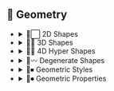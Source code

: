 ## 💠 Geometry

- <details><summary>💠⬜ 2D Shapes</summary>

    | Keyword        | Example      |
    | ------------- |:-------------:|
	|Point| <img src="https://github.com/willwulfken/MidJourney-Styles-and-Keywords/blob/main/MidJourney%20Styles%20(sphere)/Geometry/sphere_Point.png?raw=true" width="256" /> |
	|Dot| <img src="https://github.com/willwulfken/MidJourney-Styles-and-Keywords/blob/main/MidJourney%20Styles%20(sphere)/Geometry/sphere_Dot.png?raw=true" width="256" /> |
	|Line| <img src="https://github.com/willwulfken/MidJourney-Styles-and-Keywords/blob/main/MidJourney%20Styles%20(sphere)/Geometry/sphere_Line.png?raw=true" width="256" /> |
	|Curve| <img src="https://github.com/willwulfken/MidJourney-Styles-and-Keywords/blob/main/MidJourney%20Styles%20(sphere)/Geometry/sphere_Curve.png?raw=true" width="256" /> |
	|Bezier Curve| <img src="https://github.com/willwulfken/MidJourney-Styles-and-Keywords/blob/main/MidJourney%20Styles%20(sphere)/Geometry/sphere_BezierCurve.png?raw=true" width="256" /> |
	|Triangle| <img src="https://github.com/willwulfken/MidJourney-Styles-and-Keywords/blob/main/MidJourney%20Styles%20(sphere)/Geometry/sphere_Triangle.png?raw=true" width="256" /> |
	|Square| <img src="https://github.com/willwulfken/MidJourney-Styles-and-Keywords/blob/main/MidJourney%20Styles%20(sphere)/Geometry/sphere_Square.png?raw=true" width="256" /> |
	|Pentagon| <img src="https://github.com/willwulfken/MidJourney-Styles-and-Keywords/blob/main/MidJourney%20Styles%20(sphere)/Geometry/sphere_Pentagon.png?raw=true" width="256" /> |
	|Hexagon| <img src="https://github.com/willwulfken/MidJourney-Styles-and-Keywords/blob/main/MidJourney%20Styles%20(sphere)/Geometry/sphere_Hexagon.png?raw=true" width="256" /> |
	|Hexagonal| <img src="https://github.com/willwulfken/MidJourney-Styles-and-Keywords/blob/main/MidJourney%20Styles%20(sphere)/Geometry/sphere_Hexagonal.png?raw=true" width="256" /> |
	|Heptagon| <img src="https://github.com/willwulfken/MidJourney-Styles-and-Keywords/blob/main/MidJourney%20Styles%20(sphere)/Geometry/sphere_Heptagon.png?raw=true" width="256" /> |
	|Octagon| <img src="https://github.com/willwulfken/MidJourney-Styles-and-Keywords/blob/main/MidJourney%20Styles%20(sphere)/Geometry/sphere_Octagon.png?raw=true" width="256" /> |
	|Nonagon| <img src="https://github.com/willwulfken/MidJourney-Styles-and-Keywords/blob/main/MidJourney%20Styles%20(sphere)/Geometry/sphere_Nonagon.png?raw=true" width="256" /> |
	|Decagon| <img src="https://github.com/willwulfken/MidJourney-Styles-and-Keywords/blob/main/MidJourney%20Styles%20(sphere)/Geometry/sphere_Decagon.png?raw=true" width="256" /> |
	|Rectangle| <img src="https://github.com/willwulfken/MidJourney-Styles-and-Keywords/blob/main/MidJourney%20Styles%20(sphere)/Geometry/sphere_Rectangle.png?raw=true" width="256" /> |
	|Rectangular| <img src="https://github.com/willwulfken/MidJourney-Styles-and-Keywords/blob/main/MidJourney%20Styles%20(sphere)/Geometry/sphere_Rectangular.png?raw=true" width="256" /> |
	|Parallelogram| <img src="https://github.com/willwulfken/MidJourney-Styles-and-Keywords/blob/main/MidJourney%20Styles%20(sphere)/Geometry/sphere_Parallelogram.png?raw=true" width="256" /> |
	|Rhombus| <img src="https://github.com/willwulfken/MidJourney-Styles-and-Keywords/blob/main/MidJourney%20Styles%20(sphere)/Geometry/sphere_Rhombus.png?raw=true" width="256" /> |
	|Star| <img src="https://github.com/willwulfken/MidJourney-Styles-and-Keywords/blob/main/MidJourney%20Styles%20(sphere)/Geometry/sphere_Star.png?raw=true" width="256" /> |
	|Heart| <img src="https://github.com/willwulfken/MidJourney-Styles-and-Keywords/blob/main/MidJourney%20Styles%20(sphere)/Geometry/sphere_Heart.png?raw=true" width="256" /> |
	|Spirangle| <img src="https://github.com/willwulfken/MidJourney-Styles-and-Keywords/blob/main/MidJourney%20Styles%20(sphere)/Geometry/sphere_Spirangle.png?raw=true" width="256" /> |

    </details>


- <details><summary>💠🧊 3D Shapes</summary>

    | Keyword        | Example      |
    | ------------- |:-------------:|
	|Cube| <img src="https://github.com/willwulfken/MidJourney-Styles-and-Keywords/blob/main/MidJourney%20Styles%20(sphere)/Geometry/sphere_Cube.png?raw=true" width="256" /> |
	|Cuboid| <img src="https://github.com/willwulfken/MidJourney-Styles-and-Keywords/blob/main/MidJourney%20Styles%20(sphere)/Geometry/sphere_Cuboid.png?raw=true" width="256" /> |
	|Sphere| <img src="https://github.com/willwulfken/MidJourney-Styles-and-Keywords/blob/main/MidJourney%20Styles%20(sphere)/Geometry/sphere_Sphere.png?raw=true" width="256" /> |
	|Cone| <img src="https://github.com/willwulfken/MidJourney-Styles-and-Keywords/blob/main/MidJourney%20Styles%20(sphere)/Geometry/sphere_Cone.png?raw=true" width="256" /> |
	|Cylinder| <img src="https://github.com/willwulfken/MidJourney-Styles-and-Keywords/blob/main/MidJourney%20Styles%20(sphere)/Geometry/sphere_Cylinder.png?raw=true" width="256" /> |
	|Pyramid| <img src="https://github.com/willwulfken/MidJourney-Styles-and-Keywords/blob/main/MidJourney%20Styles%20(sphere)/Geometry/sphere_Pyramid.png?raw=true" width="256" /> |
	|Torus| <img src="https://github.com/willwulfken/MidJourney-Styles-and-Keywords/blob/main/MidJourney%20Styles%20(sphere)/Geometry/sphere_Torus.png?raw=true" width="256" /> |
	|Rectangular Prism| <img src="https://github.com/willwulfken/MidJourney-Styles-and-Keywords/blob/main/MidJourney%20Styles%20(sphere)/Geometry/sphere_RectangularPrism.png?raw=true" width="256" /> |
	|Star Prism| <img src="https://github.com/willwulfken/MidJourney-Styles-and-Keywords/blob/main/MidJourney%20Styles%20(sphere)/Geometry/sphere_StarPrism.png?raw=true" width="256" /> |
	|Wedge| <img src="https://github.com/willwulfken/MidJourney-Styles-and-Keywords/blob/main/MidJourney%20Styles%20(sphere)/Geometry/sphere_Wedge.png?raw=true" width="256" /> |
	|Zonohedron| <img src="https://github.com/willwulfken/MidJourney-Styles-and-Keywords/blob/main/MidJourney%20Styles%20(sphere)/Geometry/sphere_Zonohedron.png?raw=true" width="256" /> |
	|Tetrahedron| <img src="https://github.com/willwulfken/MidJourney-Styles-and-Keywords/blob/main/MidJourney%20Styles%20(sphere)/Geometry/sphere_Tetrahedron.png?raw=true" width="256" /> |
	|Octahedron| <img src="https://github.com/willwulfken/MidJourney-Styles-and-Keywords/blob/main/MidJourney%20Styles%20(sphere)/Geometry/sphere_Octahedron.png?raw=true" width="256" /> |
	|Dodecahedron| <img src="https://github.com/willwulfken/MidJourney-Styles-and-Keywords/blob/main/MidJourney%20Styles%20(sphere)/Geometry/sphere_Dodecahedron.png?raw=true" width="256" /> |
	|Icosahedron| <img src="https://github.com/willwulfken/MidJourney-Styles-and-Keywords/blob/main/MidJourney%20Styles%20(sphere)/Geometry/sphere_Icosahedron.png?raw=true" width="256" /> |
	|Kepler–Poinsot Polyhedra|
	|Cuboctahedron| <img src="https://github.com/willwulfken/MidJourney-Styles-and-Keywords/blob/main/MidJourney%20Styles%20(sphere)/Geometry/sphere_Cuboctahedron.png?raw=true" width="256" /> |
	|Rhombicuboctahedron| <img src="https://github.com/willwulfken/MidJourney-Styles-and-Keywords/blob/main/MidJourney%20Styles%20(sphere)/Geometry/sphere_Rhombicuboctahedron.png?raw=true" width="256" /> |
	|Icosidodecahedron| <img src="https://github.com/willwulfken/MidJourney-Styles-and-Keywords/blob/main/MidJourney%20Styles%20(sphere)/Geometry/sphere_Icosidodecahedron.png?raw=true" width="256" /> |
	|Rhombicosidodecahedron| <img src="https://github.com/willwulfken/MidJourney-Styles-and-Keywords/blob/main/MidJourney%20Styles%20(sphere)/Geometry/sphere_Rhombicosidodecahedron.png?raw=true" width="256" /> |
	|Rhombicuboctahedron| <img src="https://github.com/willwulfken/MidJourney-Styles-and-Keywords/blob/main/MidJourney%20Styles%20(sphere)/Geometry/sphere_Rhombicuboctahedron.png?raw=true" width="256" /> |
	|Trapezohedron| <img src="https://github.com/willwulfken/MidJourney-Styles-and-Keywords/blob/main/MidJourney%20Styles%20(sphere)/Geometry/sphere_Trapezohedron.png?raw=true" width="256" /> |
	|Cupola| <img src="https://github.com/willwulfken/MidJourney-Styles-and-Keywords/blob/main/MidJourney%20Styles%20(sphere)/Geometry/sphere_Cupola.png?raw=true" width="256" /> |
	|Anticupola| <img src="https://github.com/willwulfken/MidJourney-Styles-and-Keywords/blob/main/MidJourney%20Styles%20(sphere)/Geometry/sphere_Anticupola.png?raw=true" width="256" /> |
	|Hypercupolae| <img src="https://github.com/willwulfken/MidJourney-Styles-and-Keywords/blob/main/MidJourney%20Styles%20(sphere)/Geometry/sphere_Hypercupolae.png?raw=true" width="256" /> |
	|Bicupola| <img src="https://github.com/willwulfken/MidJourney-Styles-and-Keywords/blob/main/MidJourney%20Styles%20(sphere)/Geometry/sphere_Bicupola.png?raw=true" width="256" /> |
	|Frustum| <img src="https://github.com/willwulfken/MidJourney-Styles-and-Keywords/blob/main/MidJourney%20Styles%20(sphere)/Geometry/sphere_Frustum.png?raw=true" width="256" /> |
	|Bifrustum| <img src="https://github.com/willwulfken/MidJourney-Styles-and-Keywords/blob/main/MidJourney%20Styles%20(sphere)/Geometry/sphere_Bifrustum.png?raw=true" width="256" /> |
	|Rotunda| <img src="https://github.com/willwulfken/MidJourney-Styles-and-Keywords/blob/main/MidJourney%20Styles%20(sphere)/Geometry/sphere_Rotunda.png?raw=true" width="256" /> |
	|Birotunda| <img src="https://github.com/willwulfken/MidJourney-Styles-and-Keywords/blob/main/MidJourney%20Styles%20(sphere)/Geometry/sphere_Birotunda.png?raw=true" width="256" /> |
	|Prismatoid| <img src="https://github.com/willwulfken/MidJourney-Styles-and-Keywords/blob/main/MidJourney%20Styles%20(sphere)/Geometry/sphere_Prismatoid.png?raw=true" width="256" /> |
	|Scutoid| <img src="https://github.com/willwulfken/MidJourney-Styles-and-Keywords/blob/main/MidJourney%20Styles%20(sphere)/Geometry/sphere_Scutoid.png?raw=true" width="256" /> |
	|Bipyramid| <img src="https://github.com/willwulfken/MidJourney-Styles-and-Keywords/blob/main/MidJourney%20Styles%20(sphere)/Geometry/sphere_Bipyramid.png?raw=true" width="256" /> |
	|Star Bipyramid| <img src="https://github.com/willwulfken/MidJourney-Styles-and-Keywords/blob/main/MidJourney%20Styles%20(sphere)/Geometry/sphere_StarBipyramid.png?raw=true" width="256" /> |
	|Antiprism| <img src="https://github.com/willwulfken/MidJourney-Styles-and-Keywords/blob/main/MidJourney%20Styles%20(sphere)/Geometry/sphere_Antiprism.png?raw=true" width="256" /> |
	|Anti-Prism| <img src="https://github.com/willwulfken/MidJourney-Styles-and-Keywords/blob/main/MidJourney%20Styles%20(sphere)/Geometry/sphere_Anti-Prism.png?raw=true" width="256" /> |
	|Trapezohedra| <img src="https://github.com/willwulfken/MidJourney-Styles-and-Keywords/blob/main/MidJourney%20Styles%20(sphere)/Geometry/sphere_Trapezohedra.png?raw=true" width="256" /> |
	|Star Trapezohedron| <img src="https://github.com/willwulfken/MidJourney-Styles-and-Keywords/blob/main/MidJourney%20Styles%20(sphere)/Geometry/sphere_StarTrapezohedron.png?raw=true" width="256" /> |
	|Spherical polyhedron| <img src="https://github.com/willwulfken/MidJourney-Styles-and-Keywords/blob/main/MidJourney%20Styles%20(sphere)/Geometry/sphere_Sphericalpolyhedron.png?raw=true" width="256" /> |
	|Mobius strip| <img src="https://github.com/willwulfken/MidJourney-Styles-and-Keywords/blob/main/MidJourney%20Styles%20(sphere)/Geometry/sphere_Mobiusstrip.png?raw=true" width="256" /> |
	|Hexaflexagon| <img src="https://github.com/willwulfken/MidJourney-Styles-and-Keywords/blob/main/MidJourney%20Styles%20(sphere)/Geometry/sphere_Hexaflexagon.png?raw=true" width="256" /> |
	|Miura fold| <img src="https://github.com/willwulfken/MidJourney-Styles-and-Keywords/blob/main/MidJourney%20Styles%20(sphere)/Geometry/sphere_Miurafold.png?raw=true" width="256" /> |

    </details>


- <details><summary>💠🔲 4D Hyper Shapes</summary>

    | Keyword        | Example      |
    | ------------- |:-------------:|
	|Hypercube| <img src="https://github.com/willwulfken/MidJourney-Styles-and-Keywords/blob/main/MidJourney%20Styles%20(sphere)/Geometry/sphere_Hypercube.png?raw=true" width="256" /> |
	|Hyperprism| <img src="https://github.com/willwulfken/MidJourney-Styles-and-Keywords/blob/main/MidJourney%20Styles%20(sphere)/Geometry/sphere_Hyperprism.png?raw=true" width="256" /> |
	|Hyperpyramid| <img src="https://github.com/willwulfken/MidJourney-Styles-and-Keywords/blob/main/MidJourney%20Styles%20(sphere)/Geometry/sphere_Hyperpyramid.png?raw=true" width="256" /> |
	|Hypertorus| <img src="https://github.com/willwulfken/MidJourney-Styles-and-Keywords/blob/main/MidJourney%20Styles%20(sphere)/Geometry/sphere_Hypertorus.png?raw=true" width="256" /> |
	|Hypersphere| <img src="https://github.com/willwulfken/MidJourney-Styles-and-Keywords/blob/main/MidJourney%20Styles%20(sphere)/Geometry/sphere_Hypersphere.png?raw=true" width="256" /> |
	|Hypercone| <img src="https://github.com/willwulfken/MidJourney-Styles-and-Keywords/blob/main/MidJourney%20Styles%20(sphere)/Geometry/sphere_Hypercone.png?raw=true" width="256" /> |
	|Hypercylinder| <img src="https://github.com/willwulfken/MidJourney-Styles-and-Keywords/blob/main/MidJourney%20Styles%20(sphere)/Geometry/sphere_Hypercylinder.png?raw=true" width="256" /> |
	|Hyperzonohedron| <img src="https://github.com/willwulfken/MidJourney-Styles-and-Keywords/blob/main/MidJourney%20Styles%20(sphere)/Geometry/sphere_Hyperzonohedron.png?raw=true" width="256" /> |
	|Hypertetrahedron| <img src="https://github.com/willwulfken/MidJourney-Styles-and-Keywords/blob/main/MidJourney%20Styles%20(sphere)/Geometry/sphere_Hypertetrahedron.png?raw=true" width="256" /> |
	|Hyperoctahedron| <img src="https://github.com/willwulfken/MidJourney-Styles-and-Keywords/blob/main/MidJourney%20Styles%20(sphere)/Geometry/sphere_Hyperoctahedron.png?raw=true" width="256" /> |
	|Hyperdodecahedron| <img src="https://github.com/willwulfken/MidJourney-Styles-and-Keywords/blob/main/MidJourney%20Styles%20(sphere)/Geometry/sphere_Hyperdodecahedron.png?raw=true" width="256" /> |
	|Hypericosahedron| <img src="https://github.com/willwulfken/MidJourney-Styles-and-Keywords/blob/main/MidJourney%20Styles%20(sphere)/Geometry/sphere_Hypericosahedron.png?raw=true" width="256" /> |
	|Flexible Polyhedron| <img src="https://github.com/willwulfken/MidJourney-Styles-and-Keywords/blob/main/MidJourney%20Styles%20(sphere)/Geometry/sphere_FlexiblePolyhedron.png?raw=true" width="256" /> |
	|Klein bottle| <img src="https://github.com/willwulfken/MidJourney-Styles-and-Keywords/blob/main/MidJourney%20Styles%20(sphere)/Geometry/sphere_Kleinbottle.png?raw=true" width="256" /> |

    </details>


- <details><summary>💠〰 Degenerate Shapes</summary>

    | Keyword        | Example      |
    | ------------- |:-------------:|
	|Monogon| <img src="https://github.com/willwulfken/MidJourney-Styles-and-Keywords/blob/main/MidJourney%20Styles%20(sphere)/Geometry/sphere_Monogon.png?raw=true" width="256" /> |
	|Digon| <img src="https://github.com/willwulfken/MidJourney-Styles-and-Keywords/blob/main/MidJourney%20Styles%20(sphere)/Geometry/sphere_Digon.png?raw=true" width="256" /> |

    </details>


- <details><summary>💠⏹ Geometric Styles</summary>

    | Keyword        | Example      |
    | ------------- |:-------------:|
	|Geometric| <img src="https://github.com/willwulfken/MidJourney-Styles-and-Keywords/blob/main/MidJourney%20Styles%20(sphere)/Geometry/sphere_Geometric.png?raw=true" width="256" /> |
	|Poly| <img src="https://github.com/willwulfken/MidJourney-Styles-and-Keywords/blob/main/MidJourney%20Styles%20(sphere)/Geometry/sphere_Poly.png?raw=true" width="256" /> |
	|Polygon| <img src="https://github.com/willwulfken/MidJourney-Styles-and-Keywords/blob/main/MidJourney%20Styles%20(sphere)/Geometry/sphere_Polygon.png?raw=true" width="256" /> |
	|Polygonal| <img src="https://github.com/willwulfken/MidJourney-Styles-and-Keywords/blob/main/MidJourney%20Styles%20(sphere)/Geometry/sphere_Polygonal.png?raw=true" width="256" /> |
	|Polyhedron| <img src="https://github.com/willwulfken/MidJourney-Styles-and-Keywords/blob/main/MidJourney%20Styles%20(sphere)/Geometry/sphere_Polyhedron.png?raw=true" width="256" /> |
	|Polyhedral| <img src="https://github.com/willwulfken/MidJourney-Styles-and-Keywords/blob/main/MidJourney%20Styles%20(sphere)/Geometry/sphere_Polyhedral.png?raw=true" width="256" /> |
	|Platonic Solids| <img src="https://github.com/willwulfken/MidJourney-Styles-and-Keywords/blob/main/MidJourney%20Styles%20(sphere)/Geometry/sphere_PlatonicSolids.png?raw=true" width="256" /> |
	|Archimedean Solids| <img src="https://github.com/willwulfken/MidJourney-Styles-and-Keywords/blob/main/MidJourney%20Styles%20(sphere)/Geometry/sphere_ArchimedeanSolids.png?raw=true" width="256" /> |
	|Catalan solids| <img src="https://github.com/willwulfken/MidJourney-Styles-and-Keywords/blob/main/MidJourney%20Styles%20(sphere)/Geometry/sphere_Catalansolids.png?raw=true" width="256" /> |

    </details>


- <details><summary>💠⏺ Geometric Properties</summary>

    | Keyword        | Example      |
    | ------------- |:-------------:|
	|Vertex| <img src="https://github.com/willwulfken/MidJourney-Styles-and-Keywords/blob/main/MidJourney%20Styles%20(sphere)/Geometry/sphere_Vertex.png?raw=true" width="256" /> |
	|Edge| <img src="https://github.com/willwulfken/MidJourney-Styles-and-Keywords/blob/main/MidJourney%20Styles%20(sphere)/Geometry/sphere_Edge.png?raw=true" width="256" /> |
	|Surface| <img src="https://github.com/willwulfken/MidJourney-Styles-and-Keywords/blob/main/MidJourney%20Styles%20(sphere)/Geometry/sphere_Surface.png?raw=true" width="256" /> |
	|Interior| <img src="https://github.com/willwulfken/MidJourney-Styles-and-Keywords/blob/main/MidJourney%20Styles%20(sphere)/Geometry/sphere_Interior.png?raw=true" width="256" /> |
	|Exterior| <img src="https://github.com/willwulfken/MidJourney-Styles-and-Keywords/blob/main/MidJourney%20Styles%20(sphere)/Geometry/sphere_Exterior.png?raw=true" width="256" /> |
	|Convex| <img src="https://github.com/willwulfken/MidJourney-Styles-and-Keywords/blob/main/MidJourney%20Styles%20(sphere)/Geometry/sphere_Convex.png?raw=true" width="256" /> |
	|Concave| <img src="https://github.com/willwulfken/MidJourney-Styles-and-Keywords/blob/main/MidJourney%20Styles%20(sphere)/Geometry/sphere_Concave.png?raw=true" width="256" /> |
	|Equiangular| <img src="https://github.com/willwulfken/MidJourney-Styles-and-Keywords/blob/main/MidJourney%20Styles%20(sphere)/Geometry/sphere_Equiangular.png?raw=true" width="256" /> |
	|Equilateral| <img src="https://github.com/willwulfken/MidJourney-Styles-and-Keywords/blob/main/MidJourney%20Styles%20(sphere)/Geometry/sphere_Equilateral.png?raw=true" width="256" /> |
	|Cyclic| <img src="https://github.com/willwulfken/MidJourney-Styles-and-Keywords/blob/main/MidJourney%20Styles%20(sphere)/Geometry/sphere_Cyclic.png?raw=true" width="256" /> |
	|Tangential| <img src="https://github.com/willwulfken/MidJourney-Styles-and-Keywords/blob/main/MidJourney%20Styles%20(sphere)/Geometry/sphere_Tangential.png?raw=true" width="256" /> |
	|Rectilinear| <img src="https://github.com/willwulfken/MidJourney-Styles-and-Keywords/blob/main/MidJourney%20Styles%20(sphere)/Geometry/sphere_Rectilinear.png?raw=true" width="256" /> |
	|Traverse| <img src="https://github.com/willwulfken/MidJourney-Styles-and-Keywords/blob/main/MidJourney%20Styles%20(sphere)/Geometry/sphere_Traverse.png?raw=true" width="256" /> |
	|Quasi| <img src="https://github.com/willwulfken/MidJourney-Styles-and-Keywords/blob/main/MidJourney%20Styles%20(sphere)/Geometry/sphere_Quasi.png?raw=true" width="256" /> |
	|Quasi-Regular| <img src="https://github.com/willwulfken/MidJourney-Styles-and-Keywords/blob/main/MidJourney%20Styles%20(sphere)/Geometry/sphere_Quasi-Regular.png?raw=true" width="256" /> |
	|Uniform| <img src="https://github.com/willwulfken/MidJourney-Styles-and-Keywords/blob/main/MidJourney%20Styles%20(sphere)/Geometry/sphere_Uniform.png?raw=true" width="256" /> |
	|Isogonal| <img src="https://github.com/willwulfken/MidJourney-Styles-and-Keywords/blob/main/MidJourney%20Styles%20(sphere)/Geometry/sphere_Isogonal.png?raw=true" width="256" /> |
	|Isotoxal| <img src="https://github.com/willwulfken/MidJourney-Styles-and-Keywords/blob/main/MidJourney%20Styles%20(sphere)/Geometry/sphere_Isotoxal.png?raw=true" width="256" /> |
	|Isohedral| <img src="https://github.com/willwulfken/MidJourney-Styles-and-Keywords/blob/main/MidJourney%20Styles%20(sphere)/Geometry/sphere_Isohedral.png?raw=true" width="256" /> |
	|Stellation| <img src="https://github.com/willwulfken/MidJourney-Styles-and-Keywords/blob/main/MidJourney%20Styles%20(sphere)/Geometry/sphere_Stellation.png?raw=true" width="256" /> |
	|Ehrhart Polynomial| <img src="https://github.com/willwulfken/MidJourney-Styles-and-Keywords/blob/main/MidJourney%20Styles%20(sphere)/Geometry/sphere_EhrhartPolynomial.png?raw=true" width="256" /> |
	|Ideal polyhedron| <img src="https://github.com/willwulfken/MidJourney-Styles-and-Keywords/blob/main/MidJourney%20Styles%20(sphere)/Geometry/sphere_Idealpolyhedron.png?raw=true" width="256" /> |
	|Polytope| <img src="https://github.com/willwulfken/MidJourney-Styles-and-Keywords/blob/main/MidJourney%20Styles%20(sphere)/Geometry/sphere_Polytope.png?raw=true" width="256" /> |

    </details>